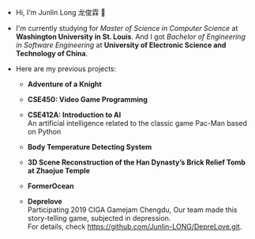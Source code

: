 - Hi, I’m Junlin Long 龙俊霖 👋 

- I'm currently studying for *Master of Science in Computer Science* at **Washington University in St. Louis**. And I got *Bachelor of Engineering in Software Engineering* at **University of Electronic Science and Technology of China**.

- Here are my previous projects:
  - **Adventure of a Knight**
  - **CSE450: Video Game Programming**  
    
  - **CSE412A: Introduction to AI**  
    An artificial intelligence related to the classic game Pac-Man based on Python
  - **Body Temperature Detecting System**
  - **3D Scene Reconstruction of the Han Dynasty’s Brick Relief Tomb at Zhaojue Temple**
  - **FormerOcean**
  - **Deprelove**  
    Participating 2019 CIGA Gamejam Chengdu, Our team made this story-telling game, subjected in depression.  
    For details, check <https://github.com/Junlin-LONG/DepreLove.git>.


<!---
Junlin-LONG/Junlin-LONG is a ✨ special ✨ repository because its `README.md` (this file) appears on your GitHub profile.
You can click the Preview link to take a look at your changes.
--->
